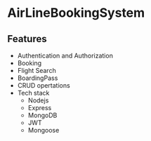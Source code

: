 <h1>AirLineBookingSystem</h1>
<h2>Features</h2>
<ul>
<li>Authentication and Authorization </li>
<li>Booking</li>
<li>Flight Search</li>
<li>BoardingPass</li>
<li>CRUD opertations</li>
  <li>Tech stack
    <ul>
    <li>Nodejs</li>
    <li>Express</li>
    <li>MongoDB</li>
    <li>JWT</li>
    <li>Mongoose</li>
    </ul>
  </li>
</ul>
